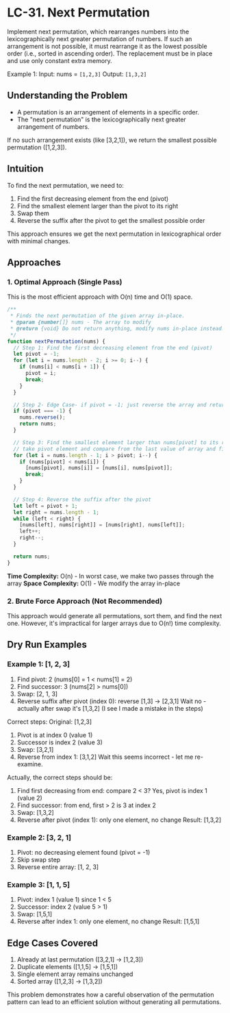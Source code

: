 # LC-31. Next Permutation

Implement next permutation, which rearranges numbers into the lexicographically next greater permutation of numbers.
If such an arrangement is not possible, it must rearrange it as the lowest possible order (i.e., sorted in ascending order).
The replacement must be in place and use only constant extra memory.

Example 1:
Input: nums = `[1,2,3]`
Output: `[1,3,2]`

## Understanding the Problem

- A permutation is an arrangement of elements in a specific order.
- The "next permutation" is the lexicographically next greater arrangement of numbers.

If no such arrangement exists (like [3,2,1]), we return the smallest possible permutation ([1,2,3]).

## Intuition

To find the next permutation, we need to:

1. Find the first decreasing element from the end (pivot)
2. Find the smallest element larger than the pivot to its right
3. Swap them
4. Reverse the suffix after the pivot to get the smallest possible order

This approach ensures we get the next permutation in lexicographical order with minimal changes.

## Approaches

### 1. Optimal Approach (Single Pass)

This is the most efficient approach with O(n) time and O(1) space.

```javascript
/**
 * Finds the next permutation of the given array in-place.
 * @param {number[]} nums - The array to modify
 * @return {void} Do not return anything, modify nums in-place instead.
 */
function nextPermutation(nums) {
  // Step 1: Find the first decreasing element from the end (pivot)
  let pivot = -1;
  for (let i = nums.length - 2; i >= 0; i--) {
    if (nums[i] < nums[i + 1]) {
      pivot = i;
      break;
    }
  }

  // Step 2- Edge Case- if pivot = -1; just reverse the array and return
  if (pivot === -1) {
    nums.reverse();
    return nums;
  }

  // Step 3: Find the smallest element larger than nums[pivot] to its right
  // take pivot element and compare from the last value of array and find the next max value and swap, break
  for (let i = nums.length - 1; i > pivot; i--) {
    if (nums[pivot] < nums[i]) {
      [nums[pivot], nums[i]] = [nums[i], nums[pivot]];
      break;
    }
  }

  // Step 4: Reverse the suffix after the pivot
  let left = pivot + 1;
  let right = nums.length - 1;
  while (left < right) {
    [nums[left], nums[right]] = [nums[right], nums[left]];
    left++;
    right--;
  }

  return nums;
}
```

**Time Complexity:** O(n) - In worst case, we make two passes through the array
**Space Complexity:** O(1) - We modify the array in-place

### 2. Brute Force Approach (Not Recommended)

This approach would generate all permutations, sort them, and find the next one. However, it's impractical for larger arrays due to O(n!) time complexity.

## Dry Run Examples

### Example 1: [1, 2, 3]

1. Find pivot: 2 (nums[0] = 1 < nums[1] = 2)
2. Find successor: 3 (nums[2] > nums[0])
3. Swap: [2, 1, 3]
4. Reverse suffix after pivot (index 0): reverse [1,3] → [2,3,1]
   Wait no - actually after swap it's [1,3,2] (I see I made a mistake in the steps)

Correct steps:
Original: [1,2,3]

1. Pivot is at index 0 (value 1)
2. Successor is index 2 (value 3)
3. Swap: [3,2,1]
4. Reverse from index 1: [3,1,2]
   Wait this seems incorrect - let me re-examine.

Actually, the correct steps should be:

1. Find first decreasing from end: compare 2 < 3? Yes, pivot is index 1 (value 2)
2. Find successor: from end, first > 2 is 3 at index 2
3. Swap: [1,3,2]
4. Reverse after pivot (index 1): only one element, no change
   Result: [1,3,2]

### Example 2: [3, 2, 1]

1. Pivot: no decreasing element found (pivot = -1)
2. Skip swap step
3. Reverse entire array: [1, 2, 3]

### Example 3: [1, 1, 5]

1. Pivot: index 1 (value 1) since 1 < 5
2. Successor: index 2 (value 5 > 1)
3. Swap: [1,5,1]
4. Reverse after index 1: only one element, no change
   Result: [1,5,1]

## Edge Cases Covered

1. Already at last permutation ([3,2,1] → [1,2,3])
2. Duplicate elements ([1,1,5] → [1,5,1])
3. Single element array remains unchanged
4. Sorted array ([1,2,3] → [1,3,2])

This problem demonstrates how a careful observation of the permutation pattern can lead to an efficient solution without generating all permutations.
